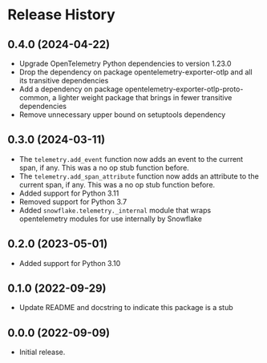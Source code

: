 # Release History

## 0.4.0 (2024-04-22)

* Upgrade OpenTelemetry Python dependencies to version 1.23.0
* Drop the dependency on package opentelemetry-exporter-otlp and all its transitive dependencies
* Add a dependency on package opentelemetry-exporter-otlp-proto-common, a lighter weight package that brings in fewer transitive dependencies
* Remove unnecessary upper bound on setuptools dependency

## 0.3.0 (2024-03-11)

* The `telemetry.add_event` function now adds an event to the current span, if any. This was a no op stub function before.
* The `telemetry.add_span_attribute` function now adds an attribute to the current span, if any. This was a no op stub function before.
* Added support for Python 3.11
* Removed support for Python 3.7
* Added `snowflake.telemetry._internal` module that wraps opentelemetry modules for use internally by Snowflake

## 0.2.0 (2023-05-01)

* Added support for Python 3.10

## 0.1.0 (2022-09-29)

* Update README and docstring to indicate this package is a stub

## 0.0.0 (2022-09-09)

* Initial release.
